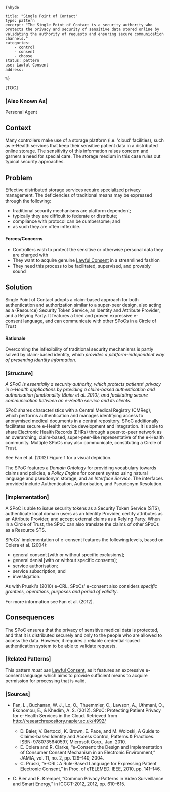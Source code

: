     {%hyde

    title: "Single Point of Contact"
    type: pattern
    excerpt: "The Single Point of Contact is a security authority who protects the privacy and security of sensitive data stored online by validating the authority of requests and ensuring secure communication channels."
    categories:
        - control
        - consent
        - choose
    status: pattern
    use: Lawful-Consent
    address:

    %}

[TOC]

### [Also Known As]
<!-- All other names the pattern is known by.-->

Personal Agent

## Context
<!-- The situations in which the pattern may apply.-->

Many controllers make use of a storage platform (i.e. 'cloud' facilities), such as e-Health services that keep their sensitive patient data in a distributed online storage. The sensitivity of this information raises concern and garners a need for special care. The storage medium in this case rules out typical security approaches.

## Problem
<!-- The problem a pattern addresses, including a list of forces describing why a problem might be difficult to solve.-->

Effective distributed storage services require specialized privacy management. The deficiencies of traditional means may be expressed through the following:

- traditional security mechanisms are platform dependent;
- typically they are difficult to federate or distribute;
- compliance with protocol can be cumbersome; and
- as such they are often inflexible.

#### Forces/Concerns
- Controllers wish to protect the sensitive or otherwise personal data they are charged with
- They want to acquire genuine [Lawful Consent](Lawful-Consent) in a streamlined fashion
- They need this process to be facilitated, supervised, and provably sound

## Solution
<!-- A concise description of how the pattern addresses the problem.-->

Single Point of Contact adopts a claim-based approach for both authentication and authorization similar to a super-peer design, also acting as a (Resource) Security Token Service, an Identity and Attribute Provider, and a Relying Party. It features a tried and proven expressive e-consent language, and can communicate with other SPoCs in a Circle of Trust

#### Rationale
Overcoming the inflexibility of traditional security mechanisms is partly solved by claim-based identity, which _provides a platform-independent way of presenting identity information_.

### [Structure]
<!--A detailed specification of the structural aspects of the pattern. A class diagram if applicable.-->

_A SPoC is essentially a security authority, which protects patients' privacy in e-Health applications by providing a claim-based authentication and authorisation functionality  (Baier et al. 2010), and facilitating secure communication between an e-Health service and its clients._

SPoC shares characteristics with a Central Medical Registry (CMReg), which performs authentication and manages identifying access to anonymised medical documents in a central repository. SPoC additionally facilitates secure e-Health service development and integration. It is able to share Electronic Health Records (EHRs) through a peer-to-peer network as an overarching, claim-based, super-peer-like representative of the e-Health community. Multiple SPoCs may also communicate, constituting a Circle of Trust.

See Fan et al. (2012) Figure 1 for a visual depiction.

The SPoC features a *Domain Ontology* for providing vocabulary towards claims and policies, a *Policy Engine* for consent syntax using natural language and pseudonym storage, and an *Interface Service*. The interfaces provided include Authentication, Authorisation, and Pseudonym Resolution.

### [Implementation]
<!--Guidelines for implementing the pattern; code fragments; suggested PETS; policy fragments.-->

A SPoC is able to issue security tokens as a Security Token Service (STS), authenticate local domain users as an Identity Provider, certify attributes as an Attribute Provider, and accept external claims as a Relying Party. When in a Circle of Trust, the SPoC can also translate the claims of other SPoCs as a Resource STS.

SPoCs' implementation of e-consent features the following levels, based on Coiera et al. (2004):

- general consent [with or without specific exclusions];
- general denial [with or without specific consents];
- service authorisation;
- service subscription; and
- investigation.

As with Pruski's (2010) e-CRL, SPoCs' e-consent also considers _specific grantees, operations, purposes and period of validity_.

For more information see Fan et al. (2012).

## Consequences
<!--The advantages (benefits) and disadvantages (liabilities) of applying the pattern.-->

The SPoC ensures that the privacy of sensitive medical data is protected, and that it is distributed securely and only to the people who are allowed to access the data. However, it requires a reliable credential-based authentication system to be able to validate requests.

<!--### [Constraints]-->
<!-- limitations as a consequence of applying the pattern.-->



<!--## Examples-->
<!--Motivational example to see how the pattern is applied.-->



<!--### [Known Uses]-->
<!-- Pointers to various applications of the pattern.-->



<!--## See Also-->
<!-- Any pointers to relevant information, not contained in the subfields below.-->



### [Related Patterns]
<!-- Supporting and conflicting patterns-->

This pattern _must use_ [Lawful Consent](Lawful-Consent), as it features an expressive e-consent language which aims to provide sufficient means to acquire permission for processing that is valid.

### [Sources]
<!-- References to the original source of the pattern.-->

- Fan, L., Buchanan, W. J., Lo, O., Thuemmler, C., Lawson, A., Uthmani, O., Ekonomou, E., & Khedim, A. S. (2012). SPoC: Protecting Patient Privacy for e-Health Services in the Cloud. Retrieved from http://researchrepository.napier.ac.uk/4992/
    - D. Baier, V. Bertocci, K. Brown, E. Pace, and M. Woloski, A Guide to Claims-based Identity and Access Control, Patterns & Practices. ISBN: 9780735640597, Microsoft Corp., Jan. 2010.
    - E. Coiera and R. Clarke, “e-Consent: the Design and Implementation of Consumer Consent Mechanism in an Electronic Environment,” JAMIA, vol. 11, no. 2, pp. 129–140, 2004.
    - C. Pruski, “e-CRL: A Rule-Based Language for Expressing Patient Electronic Consent,” in Proc. of eTELEMED. IEEE, 2010, pp. 141–146.

- C. Bier and E. Krempel, “Common Privacy Patterns in Video Surveillance and Smart Energy,” in ICCCT-2012, 2012, pp. 610–615.

<!--## General Comments-->
<!-- Separate discussion on the pattern.-->



<!--## Tags-->
<!-- User definable descriptors for additional correlation.-->




